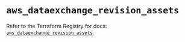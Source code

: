 # `aws_dataexchange_revision_assets`

Refer to the Terraform Registry for docs: [`aws_dataexchange_revision_assets`](https://registry.terraform.io/providers/hashicorp/aws/6.4.0/docs/resources/dataexchange_revision_assets).
